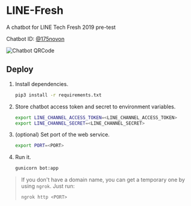 # LINE-Fresh
A chatbot for LINE Tech Fresh 2019 pre-test

Chatbot ID: [@175novon](https://line.me/R/ti/p/@175novon)

![Chatbot QRCode](https://imgur.com/DlSoX2c.png)

## Deploy

1. Install dependencies.

   ```bash
   pip3 install -r requirements.txt
   ```

2. Store chatbot access token and secret to environment variables.

   ```bash
   export LINE_CHANNEL_ACCESS_TOKEN=<LINE_CHANNEL_ACCESS_TOKEN>
   export LINE_CHANNEL_SECRET=<LINE_CHANNEL_SECRET>
   ```

3. (optional) Set port of the web service.

   ```bash
   export PORT=<PORT>
   ```

4. Run it.

   ```bash
   gunicorn bot:app
   ```

> If you don't have a domain name, you can get a temporary one by using `ngrok`. Just run:
>
> ```bash
> ngrok http <PORT>
> ```
